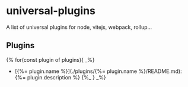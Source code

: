 # universal-plugins

A list of universal plugins for node, vitejs, webpack, rollup...

## Plugins

{% for(const plugin of plugins){ _%}
- [{%= plugin.name %}](./plugins/{%= plugin.name %}/README.md): {%= plugin.description %}
{%_ } _%}
